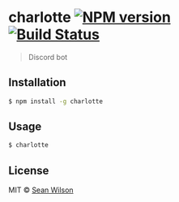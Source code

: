 # charlotte [![NPM version](https://badge.fury.io/js/charlotte-bot.svg)](https://npmjs.org/package/charlotte-bot) [![Build Status](https://travis-ci.org/seanc/charlotte.svg?branch=master)](https://travis-ci.org/seanc/charlotte)

> Discord bot

## Installation

```sh
$ npm install -g charlotte
```

## Usage

```sh
$ charlotte
```

## License

MIT © [Sean Wilson](https://imsean.me)
